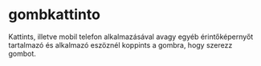 # gombkattinto
Kattints, illetve mobil telefon alkalmazásával avagy egyéb érintőképernyőt tartalmazó és alkalmazó eszöznél koppints a gombra, hogy szerezz gombot.
